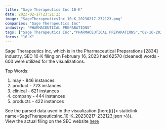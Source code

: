 ```yaml
---
title: "Sage Therapeutics Inc 10-K"
date: 2023-02-17T23:21:23
image: "SageTherapeuticsInc_10-K_20230217-232123.png"
companies: "Sage Therapeutics Inc"
industry: "PHARMACEUTICAL PREPARATIONS"
tags: ["Sage Therapeutics Inc","PHARMACEUTICAL PREPARATIONS","02-16-2023","10-K"]
forms: "10-K"
---
```

Sage Therapeutics Inc, which is in the Pharmaceutical Preparations [2834] industry, SEC 10-K filing on February 16, 2023 had 62570 (cleaned) words - 600 were utilized for the visualizations.

Top Words:
1. may - 846 instances
2. product - 723 instances
3. clinical - 621 instances
4. company - 444 instances
5. products - 422 instances


See the parsed data used in the visualization [here]({{< staticlink name=SageTherapeuticsInc_10-K_20230217-232123.json >}}).  
View the actual filing on the SEC website [here](https://www.sec.gov/Archives/edgar/data/1597553/0000950170-23-002964.txt)